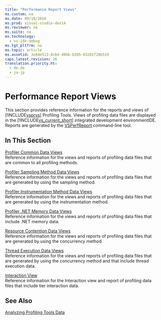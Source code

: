 ```yaml
---
title: "Performance Report Views"
ms.custom: na
ms.date: 09/19/2016
ms.prod: visual-studio-dev14
ms.reviewer: na
ms.suite: na
ms.technology: 
  - vs-ide-debug
ms.tgt_pltfrm: na
ms.topic: article
ms.assetid: 3e84e513-dc64-40bb-b385-03281f28b519
caps.latest.revision: 26
translation.priority.ht: 
  - de-de
  - ja-jp
---
```

# Performance Report Views
This section provides reference information for the reports and views of [!INCLUDE[vsprvs](../vs140/includes/vsprvs_md.md)] Profiling Tools. Views of profiling data files are displayed in the [!INCLUDE[vs_current_short](../vs140/includes/vs_current_short_md.md)] integrated development environmentIDE. Reports are generated by the [VSPerfReport](../vs140/VSPerfReport.md) command-line tool.  
  
## In This Section  
 [Profiler Common Data Views](../vs140/Common-Data-Views.md)  
 Reference information for the views and reports of profiling data files that are common to all profiling methods.  
  
 [Profiler Sampling Method Data Views](../vs140/Profiler-Sampling-Method-Data-Views.md)  
 Reference information for the views and reports of profiling data files that are generated by using the sampling method.  
  
 [Profiler Instrumentation Method Data Views](../vs140/Instrumentation-Method-Data-Views.md)  
 Reference information for the views and reports of profiling data files that are generated by using the instrumentation method.  
  
 [Profiler .NET Memory Data Views](../vs140/.NET-Memory-Data-Views.md)  
 Reference information for the views and reports of profiling data files that include .NET memory data.  
  
 [Resource Contention Data Views](../vs140/Resource-Contention-Data-Views.md)  
 Reference information for the views and reports of profiling data files that are generated by using the concurrency method.  
  
 [Thread Execution Data Views](../vs140/Concurrency-Visualizer.md)  
 Reference information for the views and reports of profiling data files that are generated by using the concurrency method and that include thread execution data.  
  
 [Interaction View](../vs140/Tier-Interactions-View.md)  
 Reference information for the Interaction view and report of profiling data files that include tier interaction data.  
  
## See Also  
 [Analyzing Profiling Tools Data](../vs140/Analyzing-Performance-Tools-Data.md)